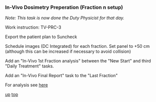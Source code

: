 ### In-Vivo Dosimetry Preperation (Fraction n setup)
_Note: This task is now done the Duty Physicist for that day._

Work instruction:  TV-PRC-3

Export the patient plan to Suncheck

Schedule images (DC Integrated) for each fraction. Set panel to +50 cm (although this can be increased if necessary to avoid collision)

Add an "In-Vivo 1st Fraction analysis" between the "New Start" and third "Daily Treatment" tasks.

Add an "In-Vivo Final Report" task to the "Last Fraction"

For analysis see [here](SunCheckAnalysis.md)

[up](README.md)
[top](../README.md)
